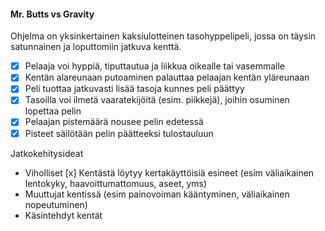 
#### Mr. Butts vs Gravity

Ohjelma on yksinkertainen kaksiulotteinen tasohyppelipeli, jossa on täysin satunnainen ja loputtomiin jatkuva kenttä.

* [x] Pelaaja voi hyppiä, tiputtautua ja liikkua oikealle tai vasemmalle
* [x] Kentän alareunaan putoaminen palauttaa pelaajan kentän yläreunaan
* [x] Peli tuottaa jatkuvasti lisää tasoja kunnes peli päättyy
* [x] Tasoilla voi ilmetä vaaratekijöitä (esim. piikkejä), joihin osuminen lopettaa pelin
* [x] Pelaajan pistemäärä nousee pelin edetessä
* [x] Pisteet säilötään pelin päätteeksi tulostauluun

Jatkokehitysideat

* Viholliset
[x] Kentästä löytyy kertakäyttöisiä esineet (esim väliaikainen lentokyky, haavoittumattomuus, aseet, yms)
* Muuttujat kentissä (esim painovoiman kääntyminen, väliaikainen nopeutuminen)
* Käsintehdyt kentät
